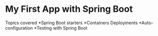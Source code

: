 # My First App with Spring Boot

Topics covered
*Spring Boot starters
*Containers Deployments
*Auto-configuration
*Testing with Spring Boot
